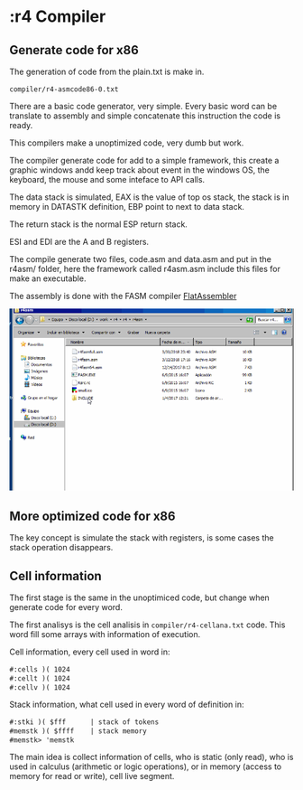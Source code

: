 # :r4 Compiler

## Generate code for x86

The generation of code from the plain.txt is make in.

```
compiler/r4-asmcode86-0.txt
```

There are a basic code generator, very simple. Every basic word can be translate to assembly and simple concatenate this instruction the code is ready.

This compilers make a unoptimized code, very dumb but work.

The compiler generate code for add to a simple framework, this create a graphic windows andd keep track about event in the windows OS, the keyboard, the mouse and some inteface to API calls.

The data stack is simulated, EAX is the value of top os stack, the stack is in memory in DATASTK definition, EBP point to next to data stack.

The return stack is the normal ESP return stack.

ESI and EDI are the A and B registers.

The compile generate two files, code.asm and data.asm and put in the r4asm/ folder, here the framework called r4asm.asm include this files for make an executable.

The assembly is done with the FASM compiler [FlatAssembler](https://flatassembler.net/)

<img src="../gif/compile.gif">

## More optimized code for x86

The key concept is simulate the stack with registers, is some cases the stack operation disappears.

## Cell information

The first stage is the same in the unoptimiced code, but change when generate code for every word.

The first analisys is the cell analisis in `compiler/r4-cellana.txt` code. This word fill some arrays with information of execution.

Cell information, every cell used in word in:

```
#:cells )( 1024
#:cellt )( 1024
#:cellv )( 1024
```

Stack information, what cell used in every word of definition in:

```
#:stki )( $fff		| stack of tokens
#memstk )( $ffff	| stack memory
#memstk> 'memstk
```

The main idea is collect information of cells, who is static (only read), who is used in calculus (arithmetic or logic operations), or in memory (access to memory for read or write), cell live segment.


